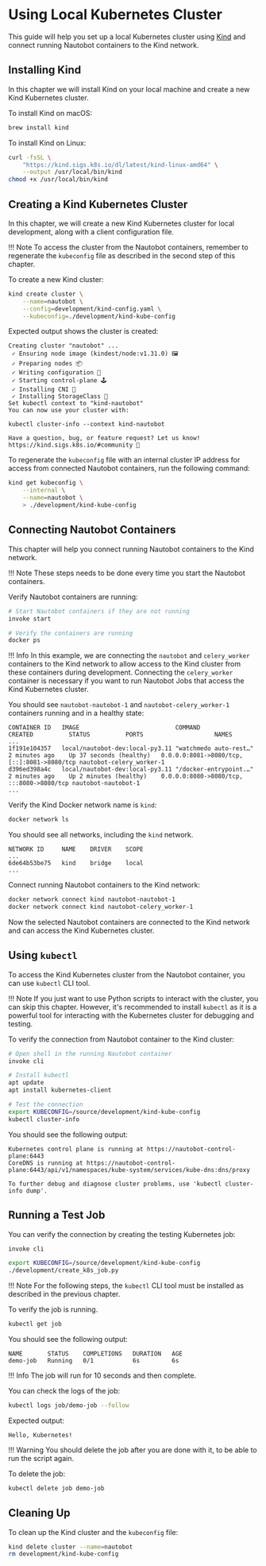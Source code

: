 # Using Local Kubernetes Cluster

This guide will help you set up a local Kubernetes cluster using [Kind](https://kind.sigs.k8s.io/) and connect running Nautobot containers to the Kind network.

## Installing Kind

In this chapter we will install Kind on your local machine and create a new Kind Kubernetes cluster.

To install Kind on macOS:

```bash
brew install kind
```

To install Kind on Linux:

```bash
curl -fsSL \
    "https://kind.sigs.k8s.io/dl/latest/kind-linux-amd64" \
    --output /usr/local/bin/kind
chmod +x /usr/local/bin/kind
```

## Creating a Kind Kubernetes Cluster

In this chapter, we will create a new Kind Kubernetes cluster for local development, along with a client configuration file.

!!! Note
    To access the cluster from the Nautobot containers, remember to regenerate the `kubeconfig` file as described in the second step of this chapter.

To create a new Kind cluster:

```bash
kind create cluster \
    --name=nautobot \
    --config=development/kind-config.yaml \
    --kubeconfig=./development/kind-kube-config
```

Expected output shows the cluster is created:

```text
Creating cluster "nautobot" ...
 ✓ Ensuring node image (kindest/node:v1.31.0) 🖼
 ✓ Preparing nodes 📦
 ✓ Writing configuration 📜
 ✓ Starting control-plane 🕹️
 ✓ Installing CNI 🔌
 ✓ Installing StorageClass 💾
Set kubectl context to "kind-nautobot"
You can now use your cluster with:

kubectl cluster-info --context kind-nautobot

Have a question, bug, or feature request? Let us know! https://kind.sigs.k8s.io/#community 🙂
```

To regenerate the `kubeconfig` file with an internal cluster IP address for access from connected Nautobot containers, run the following command:

```bash
kind get kubeconfig \
    --internal \
    --name=nautobot \
    > ./development/kind-kube-config
```

## Connecting Nautobot Containers

This chapter will help you connect running Nautobot containers to the Kind network.

!!! Note
    These steps needs to be done every time you start the Nautobot containers.

Verify Nautobot containers are running:

```bash
# Start Nautobot containers if they are not running
invoke start

# Verify the containers are running
docker ps
```

!!! Info
    In this example, we are connecting the `nautobot` and `celery_worker` containers to the Kind network to allow access to the Kind cluster from these containers during development. Connecting the `celery_worker` container is necessary if you want to run Nautobot Jobs that access the Kind Kubernetes cluster.

You should see `nautobot-nautobot-1` and `nautobot-celery_worker-1` containers running and in a healthy state:

```text
CONTAINER ID   IMAGE                           COMMAND                  CREATED          STATUS          PORTS                    NAMES
...
1f191e104357   local/nautobot-dev:local-py3.11 "watchmedo auto-rest…"   2 minutes ago    Up 37 seconds (healthy)   0.0.0.0:8081->8080/tcp, [::]:8081->8080/tcp nautobot-celery_worker-1
d396ed398a4c   local/nautobot-dev:local-py3.11 "/docker-entrypoint.…"   2 minutes ago    Up 2 minutes (healthy)    0.0.0.0:8080->8080/tcp, :::8080->8080/tcp nautobot-nautobot-1
...
```

Verify the Kind Docker network name is `kind`:

```bash
docker network ls
```

You should see all networks, including the `kind` network.

```text
NETWORK ID     NAME    DRIVER    SCOPE
...
6de64b53be75   kind    bridge    local
...
```

Connect running Nautobot containers to the Kind network:

```bash
docker network connect kind nautobot-nautobot-1
docker network connect kind nautobot-celery_worker-1
```

Now the selected Nautobot containers are connected to the Kind network and can access the Kind Kubernetes cluster.

## Using `kubectl`

To access the Kind Kubernetes cluster from the Nautobot container, you can use `kubectl` CLI tool.

!!! Note
    If you just want to use Python scripts to interact with the cluster, you can skip this chapter. However, it's recommended to install `kubectl` as it is a powerful tool for interacting with the Kubernetes cluster for debugging and testing.

To verify the connection from Nautobot container to the Kind cluster:

```bash
# Open shell in the running Nautobot container
invoke cli

# Install kubectl
apt update
apt install kubernetes-client

# Test the connection
export KUBECONFIG=/source/development/kind-kube-config
kubectl cluster-info
```

You should see the following output:

```text
Kubernetes control plane is running at https://nautobot-control-plane:6443
CoreDNS is running at https://nautobot-control-plane:6443/api/v1/namespaces/kube-system/services/kube-dns:dns/proxy

To further debug and diagnose cluster problems, use 'kubectl cluster-info dump'.
```

## Running a Test Job

You can verify the connection by creating the testing Kubernetes job:

```bash
invoke cli

export KUBECONFIG=/source/development/kind-kube-config
./development/create_k8s_job.py
```

!!! Note
    For the following steps, the `kubectl` CLI tool must be installed as described in the previous chapter.

To verify the job is running.

```bash
kubectl get job
```

You should see the following output:

```text
NAME       STATUS    COMPLETIONS   DURATION   AGE
demo-job   Running   0/1           6s         6s
```

!!! Info
    The job will run for 10 seconds and then complete.

You can check the logs of the job:

```bash
kubectl logs job/demo-job --follow
```

Expected output:

```text
Hello, Kubernetes!
```

!!! Warning
    You should delete the job after you are done with it, to be able to run the script again.

To delete the job:

```bash
kubectl delete job demo-job
```

## Cleaning Up

To clean up the Kind cluster and the `kubeconfig` file:

```bash
kind delete cluster --name=nautobot
rm development/kind-kube-config
```
